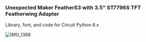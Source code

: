 ### Unexpected Maker FeatherS3 with 3.5" ST7796S TFT Featherwing Adapter

Library, font, and code for Circuit Python 8.x
 
![IMG_1386](https://github.com/DJDevon3/My_Circuit_Python_Projects/assets/49322231/8735f5d6-3c21-47fd-a6fd-cdcaedd831a5)
